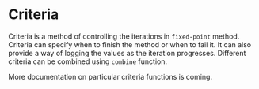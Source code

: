 # Criteria

Criteria is a method of controlling the iterations in `fixed-point` method. Criteria can specify
when to finish the method or when to fail it. It can also provide a way of logging the values
as the iteration progresses. Different criteria can be combined using `combine` function.

More documentation on particular criteria functions is coming.